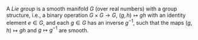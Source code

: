 A *Lie group* is a smooth manifold $G$ (over real numbers) with a group structure, i.e., a binary operation $G \times G \to G$, $(g, h) \mapsto gh$ with an identity element $e \in G$, and each $g \in G$ has an inverse $g^{-1}$, such that the maps $(g, h) \mapsto gh$ and $g \mapsto g^{-1}$ are smooth.
